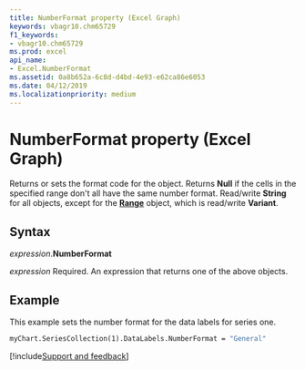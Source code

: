 ```yaml
---
title: NumberFormat property (Excel Graph)
keywords: vbagr10.chm65729
f1_keywords:
- vbagr10.chm65729
ms.prod: excel
api_name:
- Excel.NumberFormat
ms.assetid: 0a8b652a-6c8d-d4bd-4e93-e62ca86e6053
ms.date: 04/12/2019
ms.localizationpriority: medium
---
```



# NumberFormat property (Excel Graph)

Returns or sets the format code for the object. Returns **Null** if the cells in the specified range don't all have the same number format. Read/write **String** for all objects, except for the **[Range](excel.range-graph-object.md)** object, which is read/write **Variant**.

## Syntax

_expression_.**NumberFormat**

_expression_ Required. An expression that returns one of the above objects.


## Example

This example sets the number format for the data labels for series one.

```vb
myChart.SeriesCollection(1).DataLabels.NumberFormat = "General"
```

[!include[Support and feedback](~/includes/feedback-boilerplate.md)]